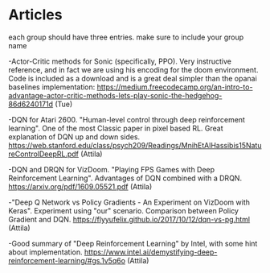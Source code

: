 # Articles
each group should have three entries. make sure to include your group name

  -Actor-Critic methods for Sonic (specifically, PPO). Very instructive reference, and in fact we are using his encoding for the doom environment. Code is included as a download and is a great deal simpler than the opanai baselines implementation: https://medium.freecodecamp.org/an-intro-to-advantage-actor-critic-methods-lets-play-sonic-the-hedgehog-86d6240171d (Tue)
  
  -DQN for Atari 2600. "Human-level control through deep reinforcement learning". One of the most Classic paper in pixel based RL. Great explanation of DQN up and down sides. https://web.stanford.edu/class/psych209/Readings/MnihEtAlHassibis15NatureControlDeepRL.pdf (Attila)
  
  -DQN and DRQN for VizDoom. "Playing FPS Games with Deep Reinforcement Learning". Advantages of DQN combined with a DRQN.  https://arxiv.org/pdf/1609.05521.pdf (Attila)
  
  -"Deep Q Network vs Policy Gradients - An Experiment on VizDoom with Keras". Experiment using "our" scenario. Comparison between Policy Gradient and DQN. https://flyyufelix.github.io/2017/10/12/dqn-vs-pg.html (Attila)
  
  -Good summary of "Deep Reinforcement Learning" by Intel, with some hint about implementation. https://www.intel.ai/demystifying-deep-reinforcement-learning/#gs.1v5q6o (Attila)